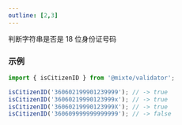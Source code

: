 ```yaml
---
outline: [2,3]
---
```


判断字符串是否是 18 位身份证号码

### 示例

```ts twoslash
import { isCitizenID } from '@mixte/validator';

isCitizenID('360602199901239999'); // -> true
isCitizenID('36060219990123999x'); // -> true
isCitizenID('36060219990123999X'); // -> true
isCitizenID('360609999999999999'); // -> false
```
